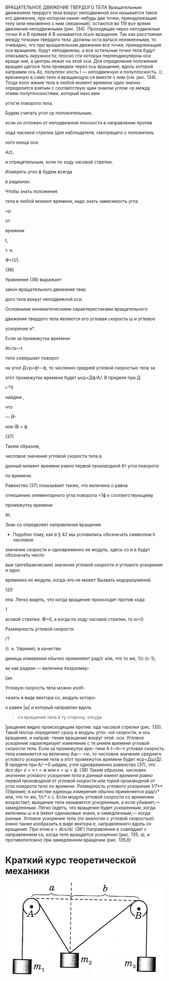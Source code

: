ВРАЩАТЕЛЬНОЕ ДВИЖЕНИЕ ТВЕРДОГО ТЕЛА
Вращательным движением твердого тела вокруг неподвижной оси
называется такое его движение, при котором какие-нибудь две точки,
принадлежащие телу
(или
неизменно с ним связанные), остаются во
119
все
время двизкения неподвижными
(рис. 134). Проходящая через
неподвижные точки
А
и
В
прямая
А В
называется
осью вращения.
Так как расстояния между точками твердого тела .должны оста­
ваться неизменными, то очевидно, чго при вращательном движении
все точки, принадлежащие оси вращения,
будут неподвижны, а все остальные точки
тела будут описывать окружности; плоско­
сти которых перпендикулярны оси враще­
ния, а центры лежат на этой оси.
Для определения положения вращаю­
щегося тела проведем через ось вращения,
вдоль которой направим ось Az, полуплос­
кость
I
— неподвижную и полуплоскость.
//, врезанную в само тело и вращающую­
ся вместе с ним (см. рис. 134). Тогда поло­
жение тела в любой момент времени одно­
значно определится взятым с соответствую­
щим знаком углом <р между этими полуплоскостями, который назо­
вем

угло'м поворота тела.

Будем считать угол ср положительным,

если он отложен от неподвижной плоскости в направлении против

хода часовой стрелки (для наблюдателя, смотрящего с положитель­

ного конца оси

Az),

и отрицательным, если по ходу часовой стрелки.

Измерять угол ф будем всегда

в радианах.

Чтобы знать положение

тела в любой момент времени, надо знать зависимость угла

<р

от

времени

t,

т. е.

Ф=/(/).

(36)

Уравнение (36) выражает

закон вращательного движения твер­

дого тела вокруг неподвижной оси.

Основными кинематическими характеристиками вращательного

движения твердого тела являются его угловая скорость ш и углевое

ускорение е*.

Если за промежуток времени

At=tx—t

тело совершает поворот

на угол Д<р=ф!—ф, то численно средней угловой скоростью тела за

этот промежуток времени будет ыср=Дф/А/. В пределе при Д

i-*0

найдем ,

что

— Й-

или (В = ф.

(37)

Таким образом,

числовое значение угловой скорости тела в

данный момент времени равно первой производной 6т угла поворота

по времени.

Равенство (37) показывает также, что величина о равна

отношению элементарного угла поворота <1ф к соответствующему

промежутку времени

At.

Знак со определяет направление вращения

* Подобно тому, как в § 42 мы условились обозначать символом ti числовое

значение скорости и одновременно ее модуль, здесь со и е будут обозначать число­

вые (алгебраические) значения угловой скорости и углового ускорения и одно­

временно их модули, когда-это не может Вызвать недоразумений.

120

ела. Легко видеть, что когда вращение происходит против хода

1

асовой стрелки, ©>0, а когда по ходу часовой стрелки, то ю<0.

Размерность угловой скорости

\/Т

(т. е. 1/время); в качестве

диницы измерения обычно применяют рад/с или, что то же, 1/с (с-1),

ак как радиан — величина безразмер-

[ая.

Угловую скорость тела можно изоб-

•азить в виде вектора со, модуль которо-

о равен |ш| и который направлен вдоль

>си вращения тела в ту сторону, откуда

|ращение видно происходящим против
:ода часовой стрелки (рис. 135). Такой
leicrop определяет сразу и модуль угло-
юй скорости, и ось вращения, и направ-
гение вращения вокруг этой. оси.
Угловое ускорение
характеризует изменение с те­
рнием времени угловой скорости тела. Если за промежуток вре-
гени A
t—ti—t
угловая скорость тела изменяется на величину
Аш—
=ю, то числовое значение среднего углового ускорения тела
а этот промежуток времени будет еср=Дш/Д/. В пределе при
А/-+0
шйдем, учтя одновременно равенство (37), что
dco d*q>
е = ч г = ж
или е = ш = ф.
(38)
Таким образом,
числовое значение углового ускорения тела в данный
юмент времени равно первой производной от угловой скорости или
торой производной от угла поворота тела по времени.
Размерность углового ускорения 1/7** (1/время*); в качестве
единицы измерения обычно применяется рад/с* или, что то же, 1/с*
с-).
Если модуль угловой скорости со временем возрастает, вращение
тела называется
ускоренным,
а если убывает,—
замедленным.
Легко
(идетъ, что вращение будет ускоренным, когда величины ш и в
(меют одинаковые знаки, и замедленным,— когда разные.
Угловое ускорение тела (по аналогии с угловой скоростью)
южно также изобразить в виде вектора е, направленного вдоль
сн вращения. При этом
е = dco/d/.
(38')
Направление е совпадает с направлением со, когда тело вращается
ускоренно (рис. 135, а), и противоположно при замедленном вращении (рис. 135,б)
# Краткий курс теоретической механики 
![](img/statik.png)